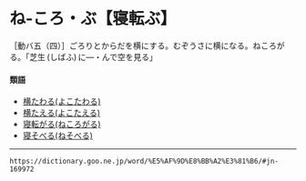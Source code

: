 # ね‐ころ・ぶ【寝転ぶ】

［動バ五（四）］ごろりとからだを横にする。むぞうさに横になる。ねころがる。「芝生 (しばふ) に―・んで空を見る」

#### 類語

-   [横たわる(よこたわる)](https://dictionary.goo.ne.jp/word/%E6%A8%AA%E3%81%9F%E3%82%8F%E3%82%8B/#jn-227334)
-   [横たえる(よこたえる)](https://dictionary.goo.ne.jp/word/%E6%A8%AA%E3%81%9F%E3%81%88%E3%82%8B/#jn-227328)
-   [寝転がる(ねころがる)](https://dictionary.goo.ne.jp/word/%E5%AF%9D%E8%BB%A2%E3%81%8C%E3%82%8B/#jn-169966)
-   [寝そべる(ねそべる)](https://dictionary.goo.ne.jp/word/%E5%AF%9D%E3%81%9D%E3%81%B9%E3%82%8B/#jn-170155)

---
`https://dictionary.goo.ne.jp/word/%E5%AF%9D%E8%BB%A2%E3%81%B6/#jn-169972`